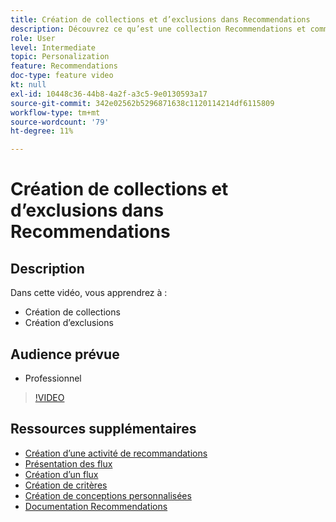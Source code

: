```yaml
---
title: Création de collections et d’exclusions dans Recommendations
description: Découvrez ce qu’est une collection Recommendations et comment l’utiliser. Découvrez ce qu’est une exclusion Recommendations et comment l’utiliser.
role: User
level: Intermediate
topic: Personalization
feature: Recommendations
doc-type: feature video
kt: null
exl-id: 10448c36-44b8-4a2f-a3c5-9e0130593a17
source-git-commit: 342e02562b5296871638c1120114214df6115809
workflow-type: tm+mt
source-wordcount: '79'
ht-degree: 11%

---
```


# Création de collections et d’exclusions dans Recommendations

## Description

Dans cette vidéo, vous apprendrez à :

* Création de collections
* Création d’exclusions

## Audience prévue

* Professionnel

>[!VIDEO](https://video.tv.adobe.com/v/27689?quality=12)

## Ressources supplémentaires

* [Création d’une activité de recommandations](create-a-recommendations-activity.md)
* [Présentation des flux](understanding-feeds.md)
* [Création d’un flux](create-a-feed.md)
* [Création de critères](create-criteria.md)
* [Création de conceptions personnalisées](create-custom-designs.md)
* [Documentation Recommendations](https://experienceleague.adobe.com/docs/target/using/recommendations/recommendations.html?lang=en)
